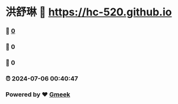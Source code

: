 # 洪舒琳 :link: https://hc-520.github.io 
### :page_facing_up: [0](https://hc-520.github.io/tag.html) 
### :speech_balloon: 0 
### :hibiscus: 0 
### :alarm_clock: 2024-07-06 00:40:47 
### Powered by :heart: [Gmeek](https://github.com/Meekdai/Gmeek)
